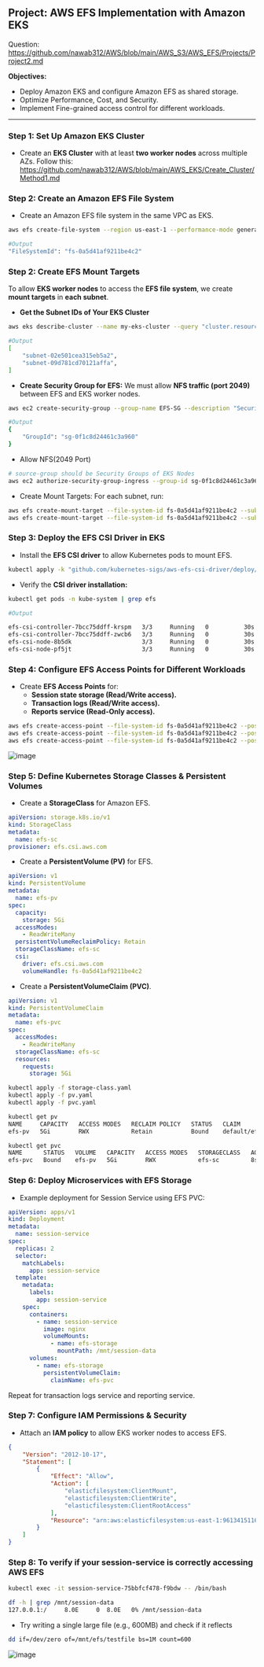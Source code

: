 ## Project: AWS EFS Implementation with Amazon EKS ## 

Question: https://github.com/nawab312/AWS/blob/main/AWS_S3/AWS_EFS/Projects/Project2.md

**Objectives:**
- Deploy Amazon EKS and configure Amazon EFS as shared storage.
- Optimize Performance, Cost, and Security.
- Implement Fine-grained access control for different workloads.

---

### Step 1: Set Up Amazon EKS Cluster ###
- Create an **EKS Cluster** with at least **two worker nodes** across multiple AZs.
Follow this: https://github.com/nawab312/AWS/blob/main/AWS_EKS/Create_Cluster/Method1.md

### Step 2: Create an Amazon EFS File System ###
- Create an Amazon EFS file system in the same VPC as EKS.
```bash
aws efs create-file-system --region us-east-1 --performance-mode generalPurpose --throughput-mode bursting --encrypted
```
```bash
#Output
"FileSystemId": "fs-0a5d41af9211be4c2"
```

### Step 2: Create EFS Mount Targets ###
To allow **EKS worker nodes** to access the **EFS file system**, we create **mount targets** in **each subnet**.

- **Get the Subnet IDs of Your EKS Cluster**
```bash
aws eks describe-cluster --name my-eks-cluster --query "cluster.resourcesVpcConfig.subnetIds"
```
```bash
#Output
[
    "subnet-02e501cea315eb5a2",
    "subnet-09d781cd70121affa",
]
```

- **Create Security Group for EFS:** We must allow **NFS traffic (port 2049)** between EFS and EKS worker nodes.
```bash
aws ec2 create-security-group --group-name EFS-SG --description "Security Group for EFS" --vpc-id vpc-057c7710c1218cc95
```
```bash
#Output
{
    "GroupId": "sg-0f1c8d24461c3a960"
}
```
  - Allow NFS(2049 Port)
```bash
# source-group should be Security Groups of EKS Nodes
aws ec2 authorize-security-group-ingress --group-id sg-0f1c8d24461c3a960 --protocol tcp --port 2049 --source-group sg-04e66565c5bd4943f
```

- Create Mount Targets: For each subnet, run:
```bash
aws efs create-mount-target --file-system-id fs-0a5d41af9211be4c2 --subnet-id subnet-02e501cea315eb5a2 --security-groups sg-0f1c8d24461c3a960
aws efs create-mount-target --file-system-id fs-0a5d41af9211be4c2 --subnet-id subnet-09d781cd70121affa --security-groups sg-0f1c8d24461c3a960
```

### Step 3: Deploy the EFS CSI Driver in EKS ###
- Install the **EFS CSI driver** to allow Kubernetes pods to mount EFS.
```bash
kubectl apply -k "github.com/kubernetes-sigs/aws-efs-csi-driver/deploy/kubernetes/overlays/stable/ecr/"
```

- Verify the **CSI driver installation:**
```bash
kubectl get pods -n kube-system | grep efs
```
```bash
#Output

efs-csi-controller-7bcc75ddff-krspm   3/3     Running   0          30s
efs-csi-controller-7bcc75ddff-zwcb6   3/3     Running   0          30s
efs-csi-node-8b5dk                    3/3     Running   0          30s
efs-csi-node-pf5jt                    3/3     Running   0          30s
```

### Step 4: Configure EFS Access Points for Different Workloads ###
- Create **EFS Access Points** for:
    - **Session state storage (Read/Write access).**
    - **Transaction logs (Read/Write access).**
    - **Reports service (Read-Only access).**
```bash
aws efs create-access-point --file-system-id fs-0a5d41af9211be4c2 --posix-user Uid=1000,Gid=1000 --root-directory '{"Path": "/session-data", "CreationInfo": {"OwnerUid": 1000, "OwnerGid": 1000, "Permissions": "755"}}'
aws efs create-access-point --file-system-id fs-0a5d41af9211be4c2 --posix-user Uid=1001,Gid=1001 --root-directory '{"Path": "/transaction-logs", "CreationInfo": {"OwnerUid": 1001, "OwnerGid": 1001, "Permissions": "755"}}'
aws efs create-access-point --file-system-id fs-0a5d41af9211be4c2 --posix-user Uid=1002,Gid=1002 --root-directory '{"Path": "/reports", "CreationInfo": {"OwnerUid": 1002, "OwnerGid": 1002, "Permissions": "555"}}'
```
![image](https://github.com/user-attachments/assets/16be8eab-a67f-4f22-a953-4dd0de40e3af)


### Step 5: Define Kubernetes Storage Classes & Persistent Volumes ###
- Create a **StorageClass** for Amazon EFS.
```yaml
apiVersion: storage.k8s.io/v1
kind: StorageClass
metadata:
  name: efs-sc
provisioner: efs.csi.aws.com
```

- Create a **PersistentVolume (PV)** for EFS.
```yaml
apiVersion: v1
kind: PersistentVolume
metadata:
  name: efs-pv
spec:
  capacity:
    storage: 5Gi
  accessModes:
    - ReadWriteMany
  persistentVolumeReclaimPolicy: Retain
  storageClassName: efs-sc
  csi:
    driver: efs.csi.aws.com
    volumeHandle: fs-0a5d41af9211be4c2
```

- Create a **PersistentVolumeClaim (PVC)**.
```yaml
apiVersion: v1
kind: PersistentVolumeClaim
metadata:
  name: efs-pvc
spec:
  accessModes:
    - ReadWriteMany
  storageClassName: efs-sc
  resources:
    requests:
      storage: 5Gi
```

```bash
kubectl apply -f storage-class.yaml
kubectl apply -f pv.yaml
kubectl apply -f pvc.yaml
```

```bash
kubectl get pv
NAME     CAPACITY   ACCESS MODES   RECLAIM POLICY   STATUS   CLAIM             STORAGECLASS   REASON   AGE
efs-pv   5Gi        RWX            Retain           Bound    default/efs-pvc   efs-sc

kubectl get pvc
NAME      STATUS   VOLUME   CAPACITY   ACCESS MODES   STORAGECLASS   AGE
efs-pvc   Bound    efs-pv   5Gi        RWX            efs-sc         8s
```

### Step 6: Deploy Microservices with EFS Storage ###
- Example deployment for Session Service using EFS PVC:
```yaml
apiVersion: apps/v1
kind: Deployment
metadata:
  name: session-service
spec:
  replicas: 2
  selector:
    matchLabels:
      app: session-service
  template:
    metadata:
      labels:
        app: session-service
    spec:
      containers:
        - name: session-service
          image: nginx
          volumeMounts:
            - name: efs-storage
              mountPath: /mnt/session-data
      volumes:
        - name: efs-storage
          persistentVolumeClaim:
            claimName: efs-pvc
```
Repeat for transaction logs service and reporting service.

### Step 7: Configure IAM Permissions & Security ###
- Attach an **IAM policy** to allow EKS worker nodes to access EFS.
```json
{
	"Version": "2012-10-17",
	"Statement": [
		{
			"Effect": "Allow",
			"Action": [
				"elasticfilesystem:ClientMount",
				"elasticfilesystem:ClientWrite",
				"elasticfilesystem:ClientRootAccess"
			],
			"Resource": "arn:aws:elasticfilesystem:us-east-1:961341511681:file-system/fs-0a5d41af9211be4c2"
		}
	]
}
```

### Step 8: To verify if your session-service is correctly accessing AWS EFS ###
```bash
kubectl exec -it session-service-75bbfcf478-f9bdw -- /bin/bash
```

```bash
df -h | grep /mnt/session-data
127.0.0.1:/     8.0E     0  8.0E   0% /mnt/session-data
```
- Try writing a single large file (e.g., 600MB) and check if it reflects
```bash
dd if=/dev/zero of=/mnt/efs/testfile bs=1M count=600
```

![image](https://github.com/user-attachments/assets/418a8903-e287-47b6-86c3-56eb952bda64)


